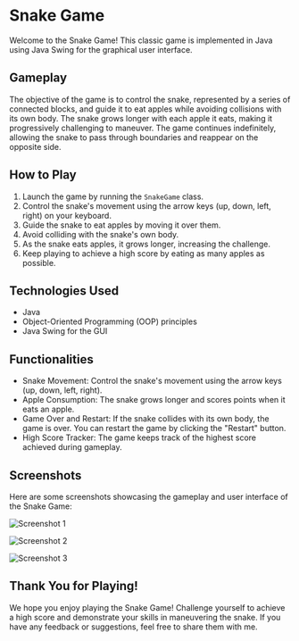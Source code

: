 # Snake Game

Welcome to the Snake Game! This classic game is implemented in Java using Java Swing for the graphical user interface.

## Gameplay

The objective of the game is to control the snake, represented by a series of connected blocks, and guide it to eat apples while avoiding collisions with its own body. The snake grows longer with each apple it eats, making it progressively challenging to maneuver. The game continues indefinitely, allowing the snake to pass through boundaries and reappear on the opposite side.

## How to Play

1. Launch the game by running the `SnakeGame` class.
2. Control the snake's movement using the arrow keys (up, down, left, right) on your keyboard.
3. Guide the snake to eat apples by moving it over them.
4. Avoid colliding with the snake's own body.
5. As the snake eats apples, it grows longer, increasing the challenge.
6. Keep playing to achieve a high score by eating as many apples as possible.

## Technologies Used

- Java
- Object-Oriented Programming (OOP) principles
- Java Swing for the GUI

## Functionalities

- Snake Movement: Control the snake's movement using the arrow keys (up, down, left, right).
- Apple Consumption: The snake grows longer and scores points when it eats an apple.
- Game Over and Restart: If the snake collides with its own body, the game is over. You can restart the game by clicking the "Restart" button.
- High Score Tracker: The game keeps track of the highest score achieved during gameplay.

## Screenshots

Here are some screenshots showcasing the gameplay and user interface of the Snake Game:

![Screenshot 1](https://drive.google.com/uc?export=view&id=1dKY6_ckX4G88XxDtojLxYp4PFV-ORg84)

![Screenshot 2](https://drive.google.com/uc?export=view&id=18d5BcMJ5gTozn7I5Ipob7I79haX22hI4)

![Screenshot 3](https://drive.google.com/uc?export=view&id=12Ucye5rxkKrEfk7XzQXvrneWACOKEtP0)


## Thank You for Playing!

We hope you enjoy playing the Snake Game! Challenge yourself to achieve a high score and demonstrate your skills in maneuvering the snake. If you have any feedback or suggestions, feel free to share them with me.
